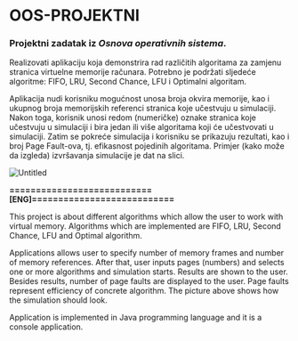 # OOS-PROJEKTNI
### Projektni zadatak iz *Osnova operativnih sistema*.

Realizovati aplikaciju koja demonstrira rad različitih algoritama za zamjenu stranica virtuelne
memorije računara. Potrebno je podržati sljedeće algoritme: FIFO, LRU, Second Chance, LFU i Optimalni
algoritam.

Aplikacija nudi korisniku mogućnost unosa broja okvira memorije, kao i ukupnog broja memorijskih
referenci stranica koje učestvuju u simulaciji. Nakon toga, korisnik unosi redom (numeričke) oznake
stranica koje učestvuju u simulaciji i bira jedan ili više algoritama koji će učestvovati u simulaciji. Zatim
se pokreće simulacija i korisniku se prikazuju rezultati, kao i broj Page Fault-ova, tj. efikasnost pojedinih
algoritama. Primjer (kako može da izgleda) izvršavanja simulacije je dat na slici.

![Untitled](https://user-images.githubusercontent.com/93399985/187522439-63492e94-d823-4c72-9184-38fce7772d93.png)



**===========================[ENG]===========================**

This project is about different algorithms which allow the user to work with virtual memory. Algorithms which are implemented are FIFO, LRU, Second Chance, LFU and Optimal algorithm.

Applications allows user to specify number of memory frames and number of memory references. After that, user inputs pages (numbers) and selects one or more algorithms and simulation starts. Results are shown to the user. Besides results, number of page faults are displayed to the user. Page faults represent efficiency of concrete algorithm. The picture above shows how the simulation should look.

Application is implemented in Java programming language and it is a console application.
